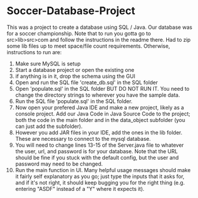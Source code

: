 # Soccer-Database-Project
This was a project to create a database using SQL / Java.  Our database was for a soccer championship.  Note that to run you gotta go to src>lib>src>com and follow the instructions in the readme there.  Had to zip some lib files up to meet space/file count requirements.  Otherwise, instructions to run are:

1) Make sure MySQL is setup
2) Start a database project or open the existing one
3) if anything is in it, drop the schema using the GUI
4) Open and run the SQL file 'create_db.sql' in the SQL folder
5) Open 'populate.sql' in the SQL folder BUT DO NOT RUN IT.  You need to change the directory strings to wherever you have the sample data.
6) Run the SQL file 'populate.sql' in the SQL folder.
7) Now open your prefered Java IDE and make a new project, likely as a console project.  Add our Java Code in Java Source Code to the project; both 
   the code in the main folder and in the data_object subfolder (you can just add the subfolder).
8) However you add JAR files in your IDE, add the ones in the lib folder.  These are necessary to connect to the mysql database.
9) You will need to change lines 13-15 of the Server.java file to whatever the user, url, and password is for your database.  Note that the URL should be fine if you stuck
   with the default config, but the user and password may need to be changed.
10) Run the main function in UI.  Many helpful usage messages should make it fairly self explanatory as you go; just type the inputs that it asks for, and if it's not right,
    it should keep bugging you for the right thing (e.g. entering "ASDF" instead of a "Y" where it expects it).
